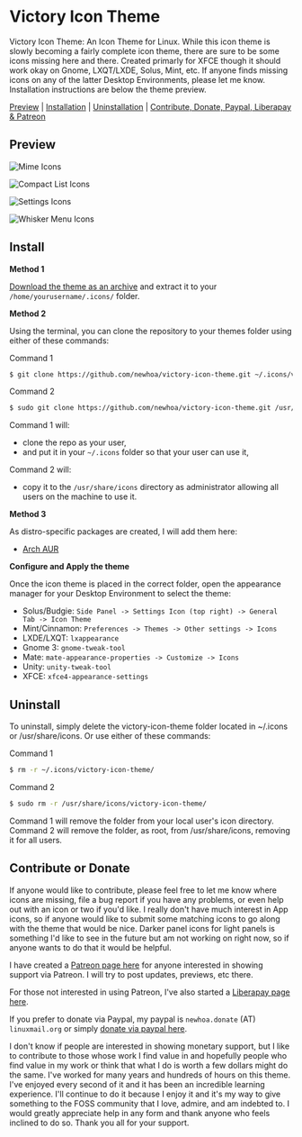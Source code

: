 # Victory Icon Theme

Victory Icon Theme: An Icon Theme for Linux. While this icon theme is slowly becoming a fairly complete icon theme, there are sure to be some icons missing here and there. Created primarly for XFCE though it should work okay on Gnome, LXQT/LXDE, Solus, Mint, etc. If anyone finds missing icons on any of the latter Desktop Environments, please let me know. Installation instructions are below the theme preview.

[Preview](#preview) | [Installation](#install) | [Uninstallation](#uninstall) | [Contribute, Donate, Paypal, Liberapay & Patreon](#contributedonate)


<a name="preview"></a>

## Preview

![Mime Icons](https://i.imgur.com/nx1Mx3q.png "Mime Icons")

![Compact List Icons](https://i.imgur.com/QvU5LAv.png "Compact/Detailed List Icons")

![Settings Icons](https://i.imgur.com/7iBiQeg.png "Settings Icons")

![Whisker Menu Icons](https://i.imgur.com/k7LjPX5.png "Whisker Menu Icons")


<a name="install"></a>

## Install

**Method 1**

[Download the theme as an archive](https://github.com/newhoa/victory-icon-theme/archive/master.zip) and extract it to your `/home/yourusername/.icons/` folder.

**Method 2**

Using the terminal, you can clone the repository to your themes folder using either of these commands:

Command 1

```bash
$ git clone https://github.com/newhoa/victory-icon-theme.git ~/.icons/victory-icon-theme/
```

Command 2

```bash
$ sudo git clone https://github.com/newhoa/victory-icon-theme.git /usr/share/icons/victory-icon-theme/
```

Command 1 will:

- clone the repo as your user,
-  and put it in your `~/.icons` folder so that your user can use it, 

Command 2 will:

- copy it to the `/usr/share/icons` directory as administrator allowing all users on the machine to use it.

**Method 3**

As distro-specific packages are created, I will add them here:

* [Arch AUR](https://aur.archlinux.org/packages/victory-icon-theme-git/)

**Configure and Apply the theme**

Once the icon theme is placed in the correct folder, open the appearance manager for your Desktop Environment to select the theme:

- Solus/Budgie: `Side Panel -> Settings Icon (top right) -> General Tab -> Icon Theme`
- Mint/Cinnamon: `Preferences -> Themes -> Other settings -> Icons`
- LXDE/LXQT: `lxappearance`
- Gnome 3: `gnome-tweak-tool`
- Mate: `mate-appearance-properties -> Customize -> Icons`
- Unity: `unity-tweak-tool`
- XFCE: `xfce4-appearance-settings`


<a name="uninstall"></a>

## Uninstall

To uninstall, simply delete the victory-icon-theme folder located in ~/.icons or /usr/share/icons. Or use either of these commands:

Command 1

```bash
$ rm -r ~/.icons/victory-icon-theme/
```

Command 2

```bash
$ sudo rm -r /usr/share/icons/victory-icon-theme/
```

Command 1 will remove the folder from your local user's icon directory. Command 2 will remove the folder, as root, from /usr/share/icons, removing it for all users.


<a name="contributedonate"></a>

## Contribute or Donate

If anyone would like to contribute, please feel free to let me know where icons are missing, file a bug report if you have any problems, or even help out with an icon or two if you'd like. I really don't have much interest in App icons, so if anyone would like to submit some matching icons to go along with the theme that would be nice. Darker panel icons for light panels is something I'd like to see in the future but am not working on right now, so if anyone wants to do that it would be helpful.

I have created a [Patreon page here](https://www.patreon.com/newhoa) for anyone interested in showing support via Patreon. I will try to post updates, previews, etc there.

For those not interested in using Patreon, I've also started a [Liberapay page here](https://liberapay.com/newhoa/).

If you prefer to donate via Paypal, my paypal is `newhoa.donate` (AT) `linuxmail.org` or simply [donate via paypal here](https://www.paypal.com/cgi-bin/webscr?cmd=_donations&business=newhoa%2edonate%40linuxmail%2eorg&lc=US&item_name=newhoa&currency_code=USD&bn=PP%2dDonationsBF%3abtn_donateCC_LG%2egif%3aNonHosted).

I don't know if people are interested in showing monetary support, but I like to contribute to those whose work I find value in and hopefully people who find value in my work or think that what I do is worth a few dollars might do the same. I've worked for many years and hundreds of hours on this theme. I've enjoyed every second of it and it has been an incredible learning experience. I'll continue to do it because I enjoy it and it's my way to give something to the FOSS community that I love, admire, and am indebted to. I would greatly appreciate help in any form and thank anyone who feels inclined to do so. Thank you all for your support.

